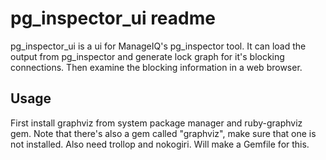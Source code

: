 # pg_inspector_ui readme

pg_inspector_ui is a ui for ManageIQ's pg_inspector tool. It can load the output from pg_inspector and generate lock graph for it's blocking connections. Then examine the blocking information in a web browser.

## Usage
First install graphviz from system package manager and ruby-graphviz gem. Note that there's also a gem called "graphviz", make sure that one is not installed. Also need trollop and nokogiri. Will make a Gemfile for this.
